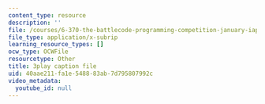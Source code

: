 ```yaml
---
content_type: resource
description: ''
file: /courses/6-370-the-battlecode-programming-competition-january-iap-2013/40aae211fa1e548883ab7d795807992c_tbsYFzmk_24.vtt
file_type: application/x-subrip
learning_resource_types: []
ocw_type: OCWFile
resourcetype: Other
title: 3play caption file
uid: 40aae211-fa1e-5488-83ab-7d795807992c
video_metadata:
  youtube_id: null
---
```

